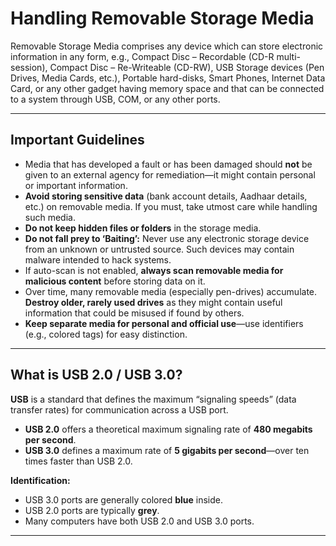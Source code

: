 # Handling Removable Storage Media

Removable Storage Media comprises any device which can store electronic information in any form, e.g., Compact Disc – Recordable (CD-R multi-session), Compact Disc – Re-Writeable (CD-RW), USB Storage devices (Pen Drives, Media Cards, etc.), Portable hard-disks, Smart Phones, Internet Data Card, or any other gadget having memory space and that can be connected to a system through USB, COM, or any other ports.

---

## Important Guidelines

- Media that has developed a fault or has been damaged should **not** be given to an external agency for remediation—it might contain personal or important information.
- **Avoid storing sensitive data** (bank account details, Aadhaar details, etc.) on removable media. If you must, take utmost care while handling such media.
- **Do not keep hidden files or folders** in the storage media.
- **Do not fall prey to ‘Baiting’:** Never use any electronic storage device from an unknown or untrusted source. Such devices may contain malware intended to hack systems.
- If auto-scan is not enabled, **always scan removable media for malicious content** before storing data on it.
- Over time, many removable media (especially pen-drives) accumulate. **Destroy older, rarely used drives** as they might contain useful information that could be misused if found by others.
- **Keep separate media for personal and official use**—use identifiers (e.g., colored tags) for easy distinction.

---

## What is USB 2.0 / USB 3.0?

**USB** is a standard that defines the maximum “signaling speeds” (data transfer rates) for communication across a USB port.
- **USB 2.0** offers a theoretical maximum signaling rate of **480 megabits per second**.
- **USB 3.0** defines a maximum rate of **5 gigabits per second**—over ten times faster than USB 2.0.

**Identification:**
- USB 3.0 ports are generally colored **blue** inside.
- USB 2.0 ports are typically **grey**.
- Many computers have both USB 2.0 and USB 3.0 ports.

---
